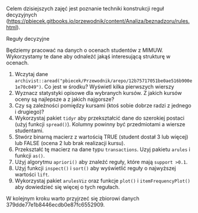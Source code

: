Celem dzisiejszych zajęć jest poznanie techniki konstrukcji reguł decyzyjnych (https://pbiecek.gitbooks.io/przewodnik/content/Analiza/beznadzoru/rules.html).

Reguły decyzyjne

Będziemy pracować na danych o ocenach studentów z MIMUW. 
Wykorzystamy te dane aby odnaleźć jakąś interesującą strukturę w ocenach.

1. Wczytaj dane `archivist::aread("pbiecek/Przewodnik/arepo/12b75717051be0ae516b900e1e70c049")`. Co jest w środku? Wyświetl kilka pierwszych wierszy
2. Wyznacz statystyki opisowe dla wybranych kursów. Z jakich kursów oceny są najlepsze a z jakich najgorsze? 
3. Czy są zależności pomiędzy kursami (ktoś sobie dobrze radzi z jednego i drugiego)?
4. Wykorzystaj pakiet `tidyr` aby przekształcić dane do szerokiej postaci (użyj funkcji `spread()`). Kolumny powinny być przedmiotami a wiersze studentami.
5. Stwórz binarną macierz z wartością TRUE (student dostał 3 lub więcej) lub FALSE (ocena 2 lub brak realizacji kursu).
6. Przekształć tę macierz na dane typu `transactions`. Uzyj pakietu `arules` i funkcji `as()`.
7. Użyj algorytmu `apriori()` aby znaleźć reguły, które mają `support >0.1`.
8. Użyj funkcji `inspect()` i `sort()` aby wyświetlić reguły o najwyższej wartości `lift`.
9. Wykorzystaj pakiet `arulesViz` oraz funkcje `plot()` i `itemFrequencyPlot()` aby dowiedzieć się więcej o tych regułach.

W kolejnym kroku warto przyjrzeć się zbiorowi danych 379dde77e1b8446ecdb0e87fc6552909.



